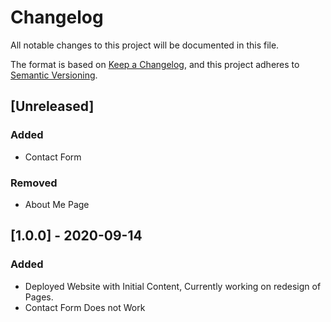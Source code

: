 # Changelog

All notable changes to this project will be documented in this file.

The format is based on [Keep a Changelog](https://keepachangelog.com/en/1.0.0/),
and this project adheres to [Semantic Versioning](https://semver.org/spec/v2.0.0.html).

## [Unreleased]

### Added

- Contact Form

### Removed

- About Me Page

## [1.0.0] - 2020-09-14

### Added

- Deployed Website with Initial Content, Currently working on redesign of Pages.
- Contact Form Does not Work